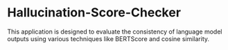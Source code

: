 # Hallucination-Score-Checker
This application is designed to evaluate the consistency of language model outputs using various techniques like BERTScore and cosine similarity.
